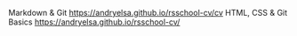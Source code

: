 Markdown & Git
https://andryelsa.github.io/rsschool-cv/cv
HTML, CSS & Git Basics
https://andryelsa.github.io/rsschool-cv/
